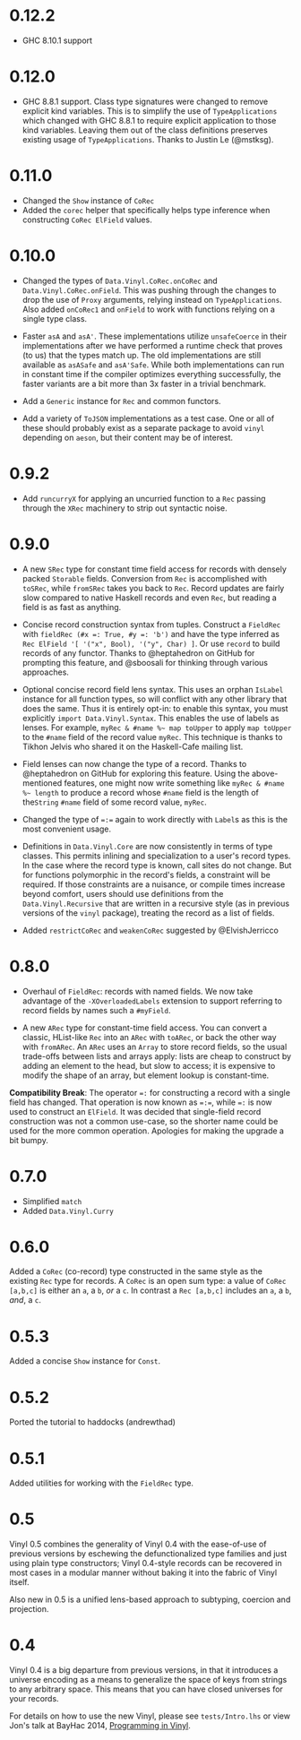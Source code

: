 # 0.12.2

- GHC 8.10.1 support

# 0.12.0

- GHC 8.8.1 support. Class type signatures were changed to remove explicit kind variables. This is to simplify the use of `TypeApplications` which changed with GHC 8.8.1 to require explicit application to those kind variables. Leaving them out of the class definitions preserves existing usage of `TypeApplications`. Thanks to Justin Le (@mstksg).

# 0.11.0

- Changed the `Show` instance of `CoRec`
- Added the `corec` helper that specifically helps type inference when
  constructing `CoRec ElField` values.

# 0.10.0

- Changed the types of `Data.Vinyl.CoRec.onCoRec` and `Data.Vinyl.CoRec.onField`. This was pushing through the changes to drop the use of `Proxy` arguments, relying instead on `TypeApplications`. Also added `onCoRec1` and `onField` to work with functions relying on a single type class.

- Faster `asA` and `asA'`. These implementations utilize `unsafeCoerce` in their implementations after we have performed a runtime check that proves (to us) that the types match up. The old implementations are still available as `asASafe` and `asA'Safe`. While both implementations can run in constant time if the compiler optimizes everything successfully, the faster variants are a bit more than 3x faster in a trivial benchmark.

- Add a `Generic` instance for `Rec` and common functors.

- Add a variety of `ToJSON` implementations as a test case. One or all of these should probably exist as a separate package to avoid `vinyl` depending on `aeson`, but their content may be of interest.

# 0.9.2

- Add `runcurryX` for applying an uncurried function to a `Rec` passing through the `XRec` machinery to strip out syntactic noise.

# 0.9.0

- A new `SRec` type for constant time field access for records with densely packed `Storable` fields. Conversion from `Rec` is accomplished with `toSRec`, while `fromSRec` takes you back to `Rec`. Record updates are fairly slow compared to native Haskell records and even `Rec`, but reading a field is as fast as anything.

- Concise record construction syntax from tuples. Construct a `FieldRec` with `fieldRec (#x =: True, #y =: 'b')` and have the type inferred as `Rec ElField '[ '("x", Bool), '("y", Char) ]`. Or use `record` to build records of any functor. Thanks to @heptahedron on GitHub for prompting this feature, and @sboosali for thinking through various approaches.

- Optional concise record field lens syntax. This uses an orphan `IsLabel` instance for all function types, so will conflict with any other library that does the same. Thus it is entirely opt-in: to enable this syntax, you must explicitly `import Data.Vinyl.Syntax`. This enables the use of labels as lenses. For example, `myRec & #name %~ map toUpper` to apply `map toUpper` to the `#name` field of the record value `myRec`. This technique is thanks to Tikhon Jelvis who shared it on the Haskell-Cafe mailing list.

- Field lenses can now change the type of a record. Thanks to @heptahedron on GitHub for exploring this feature. Using the above-mentioned features, one might now write something like `myRec & #name %~ length` to produce a record whose `#name` field is the length of the`String` `#name` field of some record value, `myRec`.

- Changed the type of `=:=` again to work directly with `Label`s as this is the most convenient usage.

- Definitions in `Data.Vinyl.Core` are now consistently in terms of type classes. This permits inlining and specialization to a user's record types. In the case where the record type is known, call sites do not change. But for functions polymorphic in the record's fields, a constraint will be required. If those constraints are a nuisance, or compile times increase beyond comfort, users should use definitions from the `Data.Vinyl.Recursive` that are written in a recursive style (as in previous versions of the `vinyl` package), treating the record as a list of fields.

- Added `restrictCoRec` and `weakenCoRec` suggested by @ElvishJerricco

# 0.8.0

- Overhaul of `FieldRec`: records with named fields. We now take advantage of the `-XOverloadedLabels` extension to support referring to record fields by names such a `#myField`.

- A new `ARec` type for constant-time field access. You can convert a classic, HList-like `Rec` into an `ARec` with `toARec`, or back the other way with `fromARec`. An `ARec` uses an `Array` to store record fields, so the usual trade-offs between lists and arrays apply: lists are cheap to construct by adding an element to the head, but slow to access; it is expensive to modify the shape of an array, but element lookup is constant-time.

**Compatibility Break**: The operator `=:` for constructing a record with a single field has changed. That operation is now known as `=:=`, while `=:` is now used to construct an `ElField`. It was decided that single-field record construction was not a common use-case, so the shorter name could be used for the more common operation. Apologies for making the upgrade a bit bumpy.

# 0.7.0
- Simplified `match`
- Added `Data.Vinyl.Curry`

# 0.6.0

Added a `CoRec` (co-record) type constructed in the same style as the existing `Rec` type for records. A `CoRec` is an open sum type: a value of `CoRec [a,b,c]` is either an `a`, a `b`, *or* a `c`. In contrast a `Rec [a,b,c]` includes an `a`, a `b`, *and*, a `c`.

# 0.5.3

Added a concise `Show` instance for `Const`.

# 0.5.2

Ported the tutorial to haddocks (andrewthad)

# 0.5.1

Added utilities for working with the `FieldRec` type.

# 0.5

Vinyl 0.5 combines the generality of Vinyl 0.4 with the ease-of-use of previous
versions by eschewing the defunctionalized type families and just using plain
type constructors; Vinyl 0.4-style records can be recovered in most cases in a
modular manner without baking it into the fabric of Vinyl itself.

Also new in 0.5 is a unified lens-based approach to subtyping, coercion and
projection.

# 0.4

Vinyl 0.4 is a big departure from previous versions, in that it introduces a
universe encoding as a means to generalize the space of keys from strings to
any arbitrary space. This means that you can have closed universes for your
records.

For details on how to use the new Vinyl, please see `tests/Intro.lhs` or view
Jon's talk at BayHac 2014, [Programming in
Vinyl](http://www.jonmsterling.com/posts/2014-05-19-programming-in-vinyl-bayhac.html).

